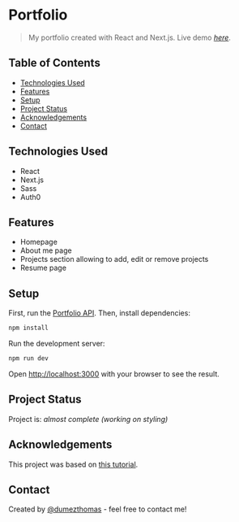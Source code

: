 # Portfolio
> My portfolio created with React and Next.js.
> Live demo [_here_](https://www.dumezthomas.dev).

## Table of Contents
* [Technologies Used](#technologies-used)
* [Features](#features)
* [Setup](#setup)
* [Project Status](#project-status)
* [Acknowledgements](#acknowledgements)
* [Contact](#contact)

## Technologies Used
- React
- Next.js
- Sass
- Auth0

## Features
- Homepage
- About me page
- Projects section allowing to add, edit or remove projects
- Resume page

## Setup
First, run the [Portfolio API](https://github.com/dumezthomas/portfolio-api).
Then, install dependencies: 

```bash  
npm install
```

Run the development server:

```bash
npm run dev
```

Open [http://localhost:3000](http://localhost:3000) with your browser to see the result.

## Project Status
Project is: _almost complete (working on styling)_

## Acknowledgements
This project was based on [this tutorial](https://www.udemy.com/course/awesome-nextjs-with-react-and-node-amazing-portfolio-app/).

## Contact
Created by [@dumezthomas](https://www.dumezthomas.dev/) - feel free to contact me!